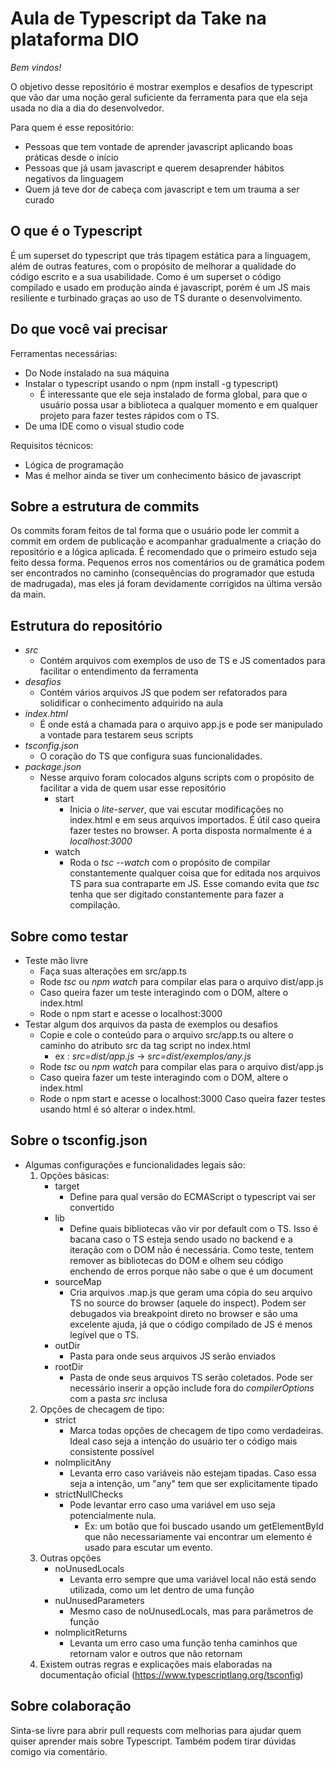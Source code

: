 # Aula de Typescript da Take na plataforma DIO
  
*Bem vindos!*

O objetivo desse repositório é mostrar exemplos e desafios de typescript que vão dar uma noção geral suficiente da ferramenta para que ela seja usada no dia a dia do desenvolvedor.
  
Para quem é esse repositório:   
* Pessoas que tem vontade de aprender javascript aplicando boas práticas desde o início  
* Pessoas que já usam javascript e querem desaprender hábitos negativos da linguagem   
* Quem já teve dor de cabeça com javascript e tem um trauma a ser curado   

## O que é o Typescript
É um superset do typescript que trás tipagem estática para a linguagem, além de outras features, com o propósito de melhorar a qualidade do código escrito e a sua usabilidade. Como é um superset o código compilado e usado em produção ainda é javascript, porém é um JS mais resiliente e turbinado graças ao uso de TS durante o desenvolvimento.

## Do que você vai precisar
Ferramentas necessárias:  
* Do Node instalado na sua máquina  
* Instalar o typescript usando o npm (npm install -g typescript)
    * É interessante que ele seja instalado de forma global, para que o usuário possa usar a biblioteca a qualquer momento e em qualquer projeto para fazer testes rápidos com o TS.
* De uma IDE como o visual studio code  

Requisitos técnicos:  
* Lógica de programação
* Mas é melhor ainda se tiver um conhecimento básico de javascript  

## Sobre a estrutura de commits  
Os commits foram feitos de tal forma que o usuário pode ler commit a commit em ordem de publicação e acompanhar gradualmente a criação do repositório e a lógica aplicada. É recomendado que o primeiro estudo seja feito dessa forma. Pequenos erros nos comentários ou de gramática podem ser encontrados no caminho (consequências do programador que estuda de madrugada), mas eles já foram devidamente corrigidos na última versão da main.

## Estrutura do repositório 
* *src* 
    * Contém arquivos com exemplos de uso de TS e JS comentados para facilitar o entendimento da ferramenta
* *desafios*
    * Contém vários arquivos JS que podem ser refatorados para solidificar o conhecimento adquirido na aula
* *index.html*
    * É onde está a chamada para o arquivo app.js e pode ser manipulado a vontade para testarem seus scripts
* *tsconfig.json*
    * O coração do TS que configura suas funcionalidades.  
* *package.json*
    * Nesse arquivo foram colocados alguns scripts com o propósito de facilitar a vida de quem usar esse repositório
        * start
            * Inicia o *lite-server*, que vai escutar modificações no index.html e em seus arquivos importados. É útil caso queira fazer testes no browser. A porta disposta normalmente é a *localhost:3000*
        * watch  
            * Roda o *tsc --watch* com o propósito de compilar constantemente qualquer coisa que for editada nos arquivos TS para sua contraparte em JS. Esse comando evita que *tsc* tenha que ser digitado constantemente para fazer a compilação.  

## Sobre como testar 
* Teste mão livre
    * Faça suas alterações em src/app.ts
    * Rode *tsc* ou *npm watch* para compilar elas para o arquivo dist/app.js
    * Caso queira fazer um teste interagindo com o DOM, altere o index.html
    * Rode o npm start e acesse o localhost:3000
* Testar algum dos arquivos da pasta de exemplos ou desafios
    * Copie e cole o conteúdo para o arquivo src/app.ts ou altere o caminho do atributo src da tag script no index.html  
        * ex : *src=dist/app.js* -> *src=dist/exemplos/any.js*
    * Rode *tsc* ou *npm watch* para compilar elas para o arquivo dist/app.js
    * Caso queira fazer um teste interagindo com o DOM, altere o index.html
    * Rode o npm start e acesse o localhost:3000 
Caso queira fazer testes usando html é só alterar o index.html.

## Sobre o tsconfig.json  
* Algumas configurações e funcionalidades legais são:
    1. Opções básicas:
        * target
            * Define para qual versão do ECMAScript o typescript vai ser convertido
        * lib
            * Define quais bibliotecas vão vir por default com o TS. Isso é bacana caso o TS esteja sendo usado no backend e a iteração com o DOM não é necessária. Como teste, tentem remover as bibliotecas do DOM e olhem seu código enchendo de erros porque não sabe o que é um document
        * sourceMap
            * Cria arquivos .map.js que geram uma cópia do seu arquivo TS no source do browser (aquele do inspect). Podem ser debugados via breakpoint direto no browser e são uma excelente ajuda, já que o código compilado de JS é menos legível que o TS.
        * outDir
            * Pasta para onde seus arquivos JS serão enviados
        * rootDir
            * Pasta de onde seus arquivos TS serão coletados. Pode ser necessário inserir a opção include fora do *compilerOptions* com a pasta *src* inclusa
    2. Opções de checagem de tipo:
        * strict
            * Marca todas opções de checagem de tipo como verdadeiras. Ideal caso seja a intenção do usuário ter o código mais consistente possível
        * noImplicitAny
            * Levanta erro caso variáveis não estejam tipadas. Caso essa seja a intenção, um "any" tem que ser explicitamente tipado
        * strictNullChecks
            * Pode levantar erro caso uma variável em uso seja potencialmente nula. 
                * Ex: um botão que foi buscado usando um getElementById que não necessariamente vai encontrar um elemento é usado para escutar um evento.
    3. Outras opções
        * noUnusedLocals
            * Levanta erro sempre que uma variável local não está sendo utilizada, como um let dentro de uma função
        * nuUnusedParameters
            * Mesmo caso de noUnusedLocals, mas para parâmetros de função
        * noImplicitReturns
            * Levanta um erro caso uma função tenha caminhos que retornam valor e outros que não retornam
    4. Existem outras regras e explicações mais elaboradas na documentação oficial (https://www.typescriptlang.org/tsconfig)
   
## Sobre colaboração 
Sinta-se livre para abrir pull requests com melhorias para ajudar quem quiser aprender mais sobre Typescript. Também podem tirar dúvidas comigo via comentário.
